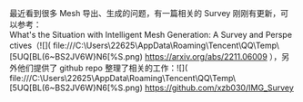 最近看到很多 Mesh 导出、生成的问题，有一篇相关的 Survey 刚刚有更新，可以参考：What's the Situation with Intelligent Mesh Generation: A Survey and Perspectives（![]( file:///C:\Users\22625\AppData\Roaming\Tencent\QQ\Temp\ [5UQ[BL(6~BS2JV6W}N6[%S.png) https://arxiv.org/abs/2211.06009 ），另外他们提供了 github repo 整理了相关的工作：![]( file:///C:\Users\22625\AppData\Roaming\Tencent\QQ\Temp\ [5UQ[BL(6~BS2JV6W}N6[%S.png) https://github.com/xzb030/IMG_Survey
